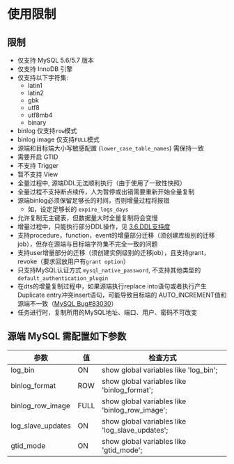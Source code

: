 # 使用限制

## 限制

* 仅支持 MySQL 5.6/5.7 版本
* 仅支持 InnoDB 引擎
* 仅支持以下字符集:
  * latin1
  * latin2
  * gbk
  * utf8
  * utf8mb4
  * binary
* binlog 仅支持`row`模式
* binlog image 仅支持`FULL`模式
* 源端和目标端大小写敏感配置 \(`lower_case_table_names`\) 需保持一致 
* 需要开启 GTID
* 不支持 Trigger
* 暂不支持 View
* 全量过程中, 源端DDL无法顺利执行（由于使用了一致性快照）
* 全量过程不支持断点续传，人为暂停或出错需要重新开始全量复制
* 源端binlog必须保留足够长的时间，否则增量过程将报错
  * 如，设定足够长的 `expire_logs_days`
* 允许复制无主键表，但数据量大时全量复制将会变慢
* 增量过程中，只能执行部分DDL操作，见 [3.6.DDL支持度](./3.6_DDL.md)
* 支持procedure，function，event的增量部分迁移（须创建库级别的迁移job），但存在源端与目标端字符集不完全一致的问题
* 支持user增量部分的迁移（须创建实例级别的迁移job），且支持grant，revoke（要求回放用户有`grant option`）
* 只支持MySQL认证方式 `mysql_native_password`, 不支持其他类型的`default_authentication_plugin`
* 在dts的增量复制过程中，如果源端执行replace into语句或者执行产生Duplicate entry冲突insert语句，可能导致目标端的 AUTO\_INCREMENT值和源端不一致（[MySQL Bug\#83030](https://bugs.mysql.com/bug.php?id=83030&tdsourcetag=s_pctim_aiomsg)）
* 任务进行时，复制所用的MySQL地址、端口、用户、密码不可改变

## 源端 MySQL 需配置如下参数

| 参数 | 值 | 检查方式 |
| --- | --- | --- |
| log\_bin | ON | show global variables like 'log\_bin'; |
| binlog\_format | ROW | show global variables like 'binlog\_format'; |
| binlog\_row\_image | FULL | show global variables like 'binlog\_row\_image'; |
| log\_slave\_updates | ON | show global variables like 'log\_slave\_updates'; |
| gtid\_mode | ON | show global variables like 'gtid\_mode'; |



